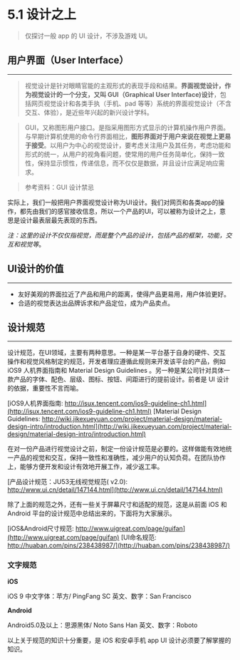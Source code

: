 # 5.1 设计之上

> 仅探讨一般 app 的 UI 设计，不涉及游戏 UI。

## 用户界面（User Interface）
***

> 视觉设计是针对眼睛官能的主观形式的表现手段和结果。**界面视觉设计，作为视觉设计的一个分支，又叫 GUI（Graphical User Interface)设计**，包括网页视觉设计和各类手执（手机、pad 等等）系统的界面视觉设计（不含交互、体验），是近些年兴起的新兴设计学科。

> GUI，又称图形用户接口。是指采用图形方式显示的计算机操作用户界面。与早期计算机使用的命令行界面相比，**图形界面对于用户来说在视觉上更易于接受**。以用户为中心的视觉设计，要考虑关注用户及其任务，考虑功能和形式的统一，从用户的视角看问题，使常用的用户任务简单化，保持一致性，保持显示惯性，传递信息，而不仅仅是数据，并且设计应满足响应需求。

>参考资料：GUI 设计禁忌

实际上，我们一般把用户界面视觉设计称为UI设计。我们对网页和各类app的操作，都先由我们的感官接收信息，所以一个产品的UI，可以被称为设计之上，意思是设计最表层最先表现的东西。

*注：这里的设计不仅仅指视觉，而是整个产品的设计，包括产品的框架，功能，交互和视觉等*。

## UI设计的价值
***

* 友好美观的界面拉近了产品和用户的距离，使得产品更易用，用户体验更好。
* 合适的视觉表达出品牌诉求和产品定位，成为产品卖点。

## 设计规范
***
设计规范，在UI领域，主要有两种意思。一种是某一平台基于自身的硬件、交互操作和视觉风格制定的规范，开发者理应遵循此规则来开发该平台的产品，例如 iOS9 人机界面指南和 Material Design Guidelines 。另一种是某公司针对具体一款产品的字体、配色、层级、图标、按钮、间距进行的提前设计。前者是 UI 设计的依据，重要性不言而喻。

[iOS9人机界面指南: http://isux.tencent.com/ios9-guideline-ch1.html](http://isux.tencent.com/ios9-guideline-ch1.html)
[Material Design Guidelines: http://wiki.jikexueyuan.com/project/material-design/material-design-intro/introduction.html](http://wiki.jikexueyuan.com/project/material-design/material-design-intro/introduction.html)

在对一份产品进行视觉设计之前，制定一份设计规范是必要的。这样做能有效地统一产品的视觉和交互，保持一致性和准确性，减少用户的认知负荷。在团队协作上，能够方便开发和设计有效地开展工作，减少返工率。

[产品设计规范：JU53无线视觉规范( v2.0): http://www.ui.cn/detail/147144.html](http://www.ui.cn/detail/147144.html)

除了上面的规范之外，还有一些关于屏幕尺寸和适配的规范，这是从前面 iOS 和 Android 平台的设计规范中总结出来的，下面将为大家展示。

[iOS&Android尺寸规范: http://www.uigreat.com/page/guifan](http://www.uigreat.com/page/guifan)
[UI命名规范: http://huaban.com/pins/238438987/](http://huaban.com/pins/238438987/)

### 文字规范

**iOS**

iOS 9 中文字体：苹方/ PingFang SC
英文、数字：San Francisco

**Android**

Android5.0及以上：思源黑体/ Noto Sans Han
英文、数字：Roboto

以上关于规范的知识十分重要，是 iOS 和安卓手机 app UI 设计必须要了解掌握的知识。

